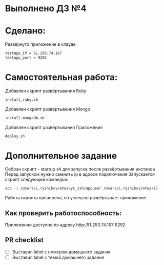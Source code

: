 # Выполнено ДЗ №4

# Cделано:
Развёрнуто приложение в клауде
```sh
testapp_IP = 51.250.74.167
testapp_port = 9292
```

# Самостоятельная работа:
Добавлен скрипт развёртывания Ruby
```sh
install_ruby.sh
```
Добавлен скрипт развёртывания Mongo
```sh
install_mongodb.sh
```
Добавлен скрипт развёртывания Приложения
```sh
deploy.sh
```

# Дополнительное задание
Собран скрипт - startup.sh для запуска после развёртывания инстанса
Перед запуском нужно сменить ip в адресе подключения
Запускается скрипт следующей командой:
```sh
scp -i /Users/i.ryzhikov/otus/yc_ssh/appuser /Users/i.ryzhikov/otus/il-admin_infra/startup.sh yc-user@51.250.74.167:/home/yc-user/ && ssh -t yc-user@51.250.74.167 "sudo -s bash /home/yc-user/startup.sh"
```
Работа скрипта проверена, он успешно развёртывает приложение


## Как проверить работоспособность:
Приложение доступно по адресу http:/51.250.74.167:9292

## PR checklist
 - [ ] Выставил label с номером домашнего задания
 - [ ] Выставил label с темой домашнего задания

